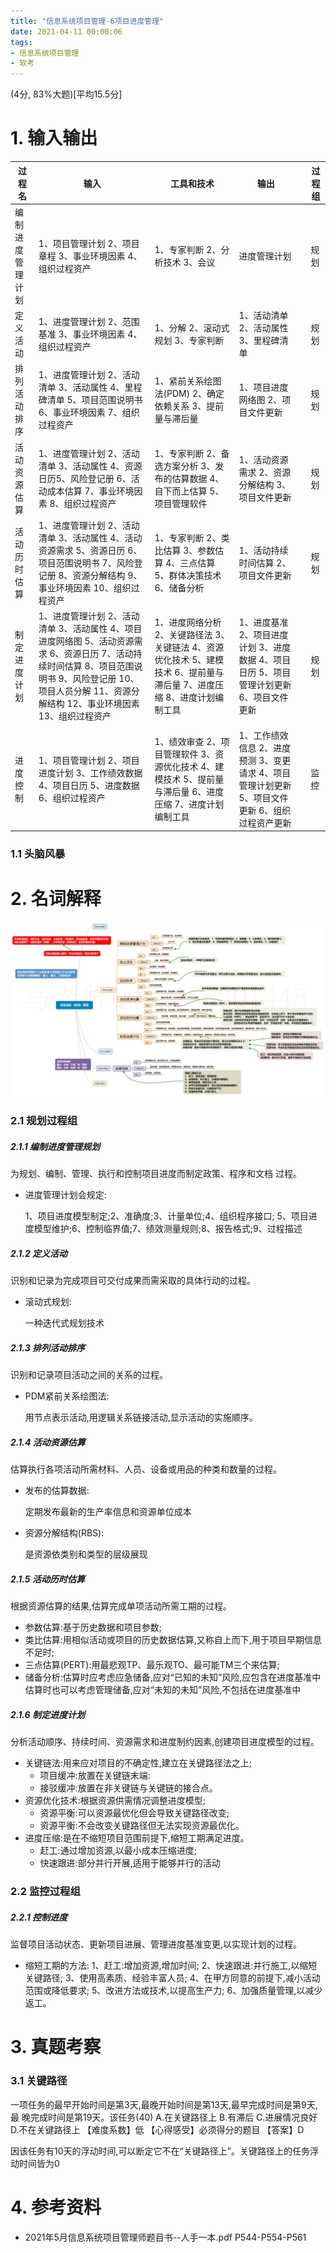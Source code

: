 ```yaml
---
title: "信息系统项目管理-6项目进度管理"
date: 2021-04-11 00:00:06
tags:
- 信息系统项目管理
- 软考
---
```


(4分, 83%大题)[平均15.5分]

# 1. 输入输出

| 过程名           | 输入                                                         | 工具和技术                                                   | 输出                                                         |      | 过程组 |
| ---------------- | ------------------------------------------------------------ | ------------------------------------------------------------ | ------------------------------------------------------------ | ---- | ------ |
| 编制进度管理计划 | 1、项目管理计划 2、项目章程 3、事业环境因素 4、组织过程资产  | 1、专家判断 2、分析技术 3、会议                              | 进度管理计划                                                 |      | 规划   |
| 定义活动         | 1、进度管理计划 2、范围基准 3、事业环境因素 4、组织过程资产  | 1、分解 2、滚动式规划 3、专家判断                            | 1、活动清单 2、活动属性 3、里程碑清单                        |      | 规划   |
| 排列活动排序     | 1、进度管理计划 2、活动清单 3、活动属性 4、里程碑清单 5、项目范围说明书 6、事业环境因素 7、组织过程资产 | 1、紧前关系绘图法(PDM) 2、确定依赖关系 3、提前量与滞后量     | 1、项目进度网络图 2、项目文件更新                            |      | 规划   |
| 活动资源估算     | 1、进度管理计划 2、活动清单 3、活动属性 4、资源日历5、风险登记册 6、活动成本估算 7、事业环境因素 8、组织过程资产 | 1、专家判断 2、备选方案分析 3、发布的估算数据 4、自下而上估算 5、项目管理软件 | 1、活动资源需求 2、资源分解结构 3、项目文件更新              |      | 规划   |
| 活动历时估算     | 1、进度管理计划 2、活动清单 3、活动属性 4、活动资源需求 5、资源日历 6、项目范围说明书 7、风险登记册 8、资源分解结构 9、事业环境因素 10、组织过程资产 | 1、专家判断 2、类比估算 3、参数估算 4、三点估算 5、群体决策技术 6、储备分析 | 1、活动持续时间估算 2、项目文件更新                          |      | 规划   |
| 制定进度计划     | 1、进度管理计划 2、活动清单 3、活动属性 4、项目进度网络图 5、活动资源需求 6、资源日历 7、活动持续时间估算 8、项目范围说明书 9、风险登记册 10、项目人员分解 11、资源分解结构 12、事业环境因素 13、组织过程资产 | 1、进度网络分析 2、关键路径法 3、关键链法 4、资源优化技术 5、建模技术 6、提前量与滞后量 7、进度压缩 8、进度计划编制工具 | 1、进度基准 2、项目进度计划 3、进度数据 4、项目日历 5、项目管理计划更新 6、项目文件更新 |      | 规划   |
|                  |                                                              |                                                              |                                                              |      |        |
| 进度控制         | 1、项目管理计划 2、项目进度计划 3、工作绩效数据 4、项目日历 5、进度数据 6、组织过程资产 | 1、绩效审查 2、项目管理软件 3、资源优化技术 4、建模技术 5、提前量与滞后量 6、进度压缩 7、进度计划编制工具 | 1、工作绩效信息 2、进度预测 3、变更请求 4、项目管理计划更新 5、项目文件更新 6、组织过程资产更新 |      | 监控   |

<!-- more -->

### 1.1 头脑风暴



# 2. 名词解释

![3](%E4%BF%A1%E6%81%AF%E7%B3%BB%E7%BB%9F%E9%A1%B9%E7%9B%AE%E7%AE%A1%E7%90%86-6%E9%A1%B9%E7%9B%AE%E8%BF%9B%E5%BA%A6%E7%AE%A1%E7%90%86/3.jpg)

### 2.1 规划过程组

##### 2.1.1 编制进度管理规划

为规划、编制、管理、执行和控制项目进度而制定政策、程序和文档 过程。

+ 进度管理计划会规定:

  1、项目进度模型制定;2、准确度;3、计量单位;4、组织程序接口; 5、项目进度模型维护;6、控制临界值;7、绩效测量规则;8、报告格式;9、过程描述

##### 2.1.2 定义活动

识别和记录为完成项目可交付成果而需采取的具体行动的过程。

+ 滚动式规划:

  一种迭代式规划技术

##### 2.1.3 排列活动排序

识别和记录项目活动之间的关系的过程。

+ PDM紧前关系绘图法:

  用节点表示活动,用逻辑关系链接活动,显示活动的实施顺序。

##### 2.1.4 活动资源估算

估算执行各项活动所需材料、人员、设备或用品的种类和数量的过程。

+ 发布的估算数据:

  定期发布最新的生产率信息和资源单位成本

+ 资源分解结构(RBS):

  是资源依类别和类型的层级展现

##### 2.1.5 活动历时估算

根据资源估算的结果,估算完成单项活动所需工期的过程。

+ 参数估算:基于历史数据和项目参数;
+ 类比估算:用相似活动或项目的历史数据估算,又称自上而下,用于项目早期信息不足时;
+ 三点估算(PERT):用最悲观TP、最乐观TO、最可能TM三个来估算;
+ 储备分析:估算时应考虑应急储备,应对“已知的未知”风险,应包含在进度基准中 估算时也可以考虑管理储备,应对“未知的未知”风险,不包括在进度基准中

##### 2.1.6 制定进度计划

分析活动顺序、持续时间、资源需求和进度制约因素,创建项目进度模型的过程。

+ 关键链法:用来应对项目的不确定性,建立在关键路径法之上; 
  + 项目缓冲:放置在关键链末端:
  + 接驳缓冲:放置在非关键链与关键链的接合点。
+ 资源优化技术:根据资源供需情况调整进度模型; 
  + 资源平衡:可以资源最优化但会导致关键路径改变;
  + 资源平衡:不会改变关键路径但无法实现资源最优化。
+ 进度压缩:是在不缩短项目范围前提下,缩短工期满足进度。
  + 赶工:通过增加资源,以最小成本压缩进度; 
  + 快速跟进:部分并行开展,适用于能够并行的活动



### 2.2 监控过程组

##### 2.2.1 控制进度

监督项目活动状态、更新项目进展、管理进度基准变更,以实现计划的过程。

+ 缩短工期的方法:
  1、赶工:增加资源,增加时间;
  2、快速跟进:并行施工,以缩短关键路径;
  3、使用高素质、经验丰富人员;
  4、在甲方同意的前提下,减小活动范围或降低要求;
  5、改进方法或技术,以提高生产力;
  6、加强质量管理,以减少返工。



# 3. 真题考察

### 3.1 关键路径

一项任务的最早开始时间是第3天,最晚开始时间是第13天,最早完成时间是第9天,最 晚完成时间是第19天。该任务(40)
A.在关键路径上
B.有滞后
C.进展情况良好
D.不在关键路径上
【难度系数】低
【心得感受】必须得分的题目
【答案】D

因该任务有10天的浮动时间,可以断定它不在“关键路径上”。关键路径上的任务浮动时间皆为0



# 4. 参考资料

+ 2021年5月信息系统项目管理师题目书--人手一本.pdf P544-P554-P561

